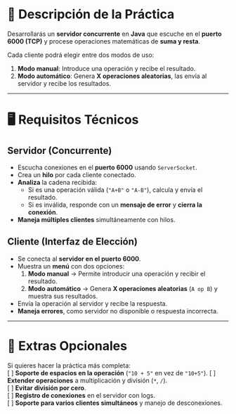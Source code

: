 # 📌 Descripción de la Práctica  
Desarrollarás un **servidor concurrente** en **Java** que escuche en el **puerto 6000 (TCP)** y procese operaciones matemáticas de **suma y resta**.  

Cada cliente podrá elegir entre dos modos de uso:  

1. **Modo manual**: Introduce una operación y recibe el resultado.  
2. **Modo automático**: Genera **X operaciones aleatorias**, las envía al servidor y recibe los resultados.  

---

# 🖥️ Requisitos Técnicos  

## Servidor (Concurrente)  
- Escucha conexiones en el **puerto 6000** usando `ServerSocket`.  
- Crea un **hilo** por cada cliente conectado.  
- **Analiza** la cadena recibida:  
  - Si es una operación válida (`"A+B"` o `"A-B"`), calcula y envía el resultado.  
  - Si es inválida, responde con un **mensaje de error** y **cierra la conexión**.  
- **Maneja múltiples clientes** simultáneamente con hilos.  

## Cliente (Interfaz de Elección)  
- Se conecta al **servidor en el puerto 6000**.  
- Muestra un **menú** con dos opciones:  
  1. **Modo manual** → Permite introducir una operación y recibir el resultado.  
  2. **Modo automático** → Genera **X operaciones aleatorias** (`A op B`) y muestra sus resultados.  
- Envía la operación al servidor y recibe la respuesta.  
- **Maneja errores**, como servidor no disponible o respuesta incorrecta.  

---

# 🚀 Extras Opcionales  
Si quieres hacer la práctica más completa:  
[ ] **Soporte de espacios en la operación** (`"10 + 5"` en vez de `"10+5"`). 
[ ] **Extender operaciones** a multiplicación y división (`*`, `/`).  
[ ] **Evitar división por cero**.  
[ ] **Registro de conexiones** en el servidor con logs.  
[ ] **Soporte para varios clientes simultáneos** y manejo de desconexiones.
